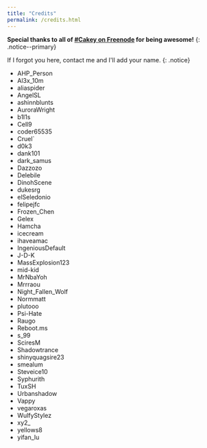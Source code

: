 ```yaml
---
title: "Credits"
permalink: /credits.html
---
```


**Special thanks to all of [#Cakey on Freenode](http://webchat.freenode.net/?channels=%23Cakey) for being awesome!**
{: .notice--primary}

If I forgot you here, contact me and I'll add your name.
{: .notice}

+ AHP_Person
+ Al3x_10m
+ aliaspider
+ AngelSL
+ ashinnblunts
+ AuroraWright
+ b1l1s
+ Cell9
+ coder65535
+ Cruel`
+ d0k3
+ dank101
+ dark_samus
+ Dazzozo
+ Delebile
+ DinohScene
+ dukesrg
+ elSeledonio
+ felipejfc
+ Frozen_Chen
+ Gelex
+ Hamcha
+ icecream
+ ihaveamac
+ IngeniousDefault
+ J-D-K
+ MassExplosion123
+ mid-kid
+ MrNbaYoh
+ Mrrraou
+ Night_Fallen_Wolf
+ Normmatt
+ plutooo
+ Psi-Hate
+ Raugo
+ Reboot.ms
+ s_99
+ SciresM
+ Shadowtrance
+ shinyquagsire23
+ smealum
+ Steveice10
+ Syphurith
+ TuxSH
+ Urbanshadow
+ Vappy
+ vegaroxas
+ WulfyStylez
+ xy2_
+ yellows8
+ yifan_lu
